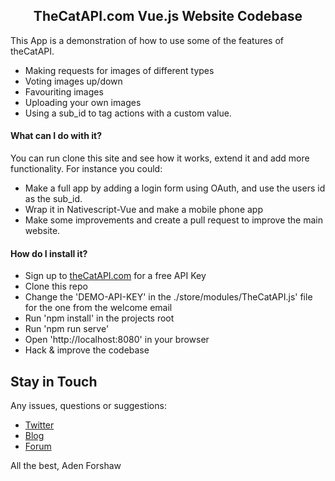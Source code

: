 <h2 align="center">TheCatAPI.com Vue.js Website Codebase</h2>

This App is a demonstration of how to use some of the features of theCatAPI. 
- Making requests for images of different types
- Voting images up/down
- Favouriting images
- Uploading your own images
- Using a sub_id to tag actions with a custom value.

#### What can I do with it?

You can run clone this site and see how it works, extend it and add more functionality. For instance you could:
- Make a full app by adding a login form using OAuth, and use the users id as the sub_id. 
- Wrap it in Nativescript-Vue and make a mobile phone app
- Make some improvements and create a pull request to improve the main website.


#### How do I install it?

- Sign up to [theCatAPI.com](https://theCatAPI.com) for a free API Key
- Clone this repo
- Change the 'DEMO-API-KEY' in the ./store/modules/TheCatAPI.js' file for the one from the welcome email
- Run 'npm install' in the projects root
- Run 'npm run serve'
- Open 'http://localhost:8080' in your browser
- Hack & improve the codebase

## Stay in Touch

Any issues, questions or suggestions:

- [Twitter](https://twitter.com/adenforshaw)
- [Blog](https://thatapiguy.com/)
- [Forum](https://forum.thatapiguy.com/)

All the best, Aden Forshaw
